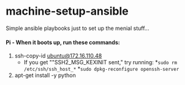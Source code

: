 # machine-setup-ansible
Simple ansible playbooks just to set up the menial stuff...

#### Pi - When it boots up, run these commands:
1. ssh-copy-id ubuntu@172.16.110.48
	* If you get ""SSH2_MSG_KEXINIT sent," try running: 
 	*`sudo rm /etc/ssh/ssh_host_*`
 	*`sudo dpkg-reconfigure openssh-server`
2. apt-get install -y python